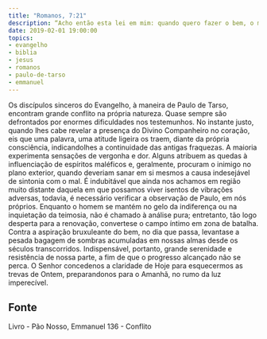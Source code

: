 ```yaml
---
title: "Romanos, 7:21"
description: “Acho então esta lei em mim: quando quero fazer o bem, o mal está comigo.” - Paulo
date: 2019-02-01 19:00:00
topics: 
- evangelho
- biblia
- jesus
- romanos
- paulo-de-tarso
- emmanuel
---
```


Os discípulos sinceros do Evangelho, à maneira de Paulo de Tarso,
encontram grande conflito na própria natureza.
Quase sempre são defrontados por enormes dificuldades nos testemunhos.
No instante justo, quando lhes cabe revelar a presença do Divino Companheiro no
coração, eis que uma palavra, uma atitude ligeira os traem, diante da própria
consciência, indicando­lhes a continuidade das antigas fraquezas.
A maioria experimenta sensações de vergonha e dor.
Alguns atribuem as quedas à influenciação de espíritos maléficos e,
geralmente, procuram o inimigo no plano exterior, quando deveriam sanar em si
mesmos a causa indesejável de sintonia com o mal.
É indubitável que ainda nos achamos em região muito distante daquela em
que possamos viver isentos de vibrações adversas, todavia, é necessário verificar a
observação de Paulo, em nós próprios.
Enquanto o homem se mantém no gelo da indiferença ou na inquietação da
teimosia, não é chamado à análise pura; entretanto, tão logo desperta para a
renovação, converte­se o campo íntimo em zona de batalha.
Contra a aspiração bruxuleante do bem, no dia que passa, levanta­se a
pesada bagagem de sombras acumuladas em nossas almas desde os séculos
transcorridos. Indispensável, portanto, grande serenidade e resistência de nossa
parte, a fim de que o progresso alcançado não se perca.
O Senhor concede­nos a claridade de Hoje para esquecermos as trevas de
Ontem, preparando­nos para o Amanhã, no rumo da luz imperecível.




## Fonte
Livro - Pão Nosso, Emmanuel
136 - Conflito
